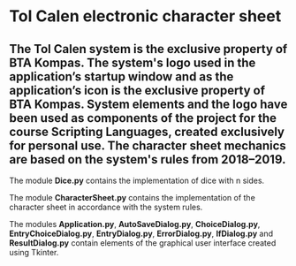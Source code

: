 # Tol Calen electronic character sheet 
The Tol Calen system is the exclusive property of BTA Kompas. The system's logo used in the application’s startup window and as the application’s icon is the exclusive property of BTA Kompas. System elements and the logo have been used as components of the project for the course Scripting Languages, created exclusively for personal use. The character sheet mechanics are based on the system's rules from 2018–2019.
-  
The module **Dice.py** contains the implementation of dice with n sides.  

The module **CharacterSheet.py** contains the implementation of the character sheet in accordance with the system rules.  

The modules **Application.py**, **AutoSaveDialog.py**, **ChoiceDialog.py**, **EntryChoiceDialog.py**, **EntryDialog.py**, **ErrorDialog.py**, **IfDialog.py** and **ResultDialog.py** contain elements of the graphical user interface created using Tkinter.
